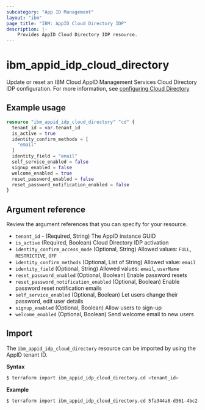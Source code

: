 ```yaml
---
subcategory: "App ID Management"
layout: "ibm"
page_title: "IBM: AppID Cloud Directory IDP"
description: |-
    Provides AppID Cloud Directory IDP resource.
---
```


# ibm_appid_idp_cloud_directory

Update or reset an IBM Cloud AppID Management Services Cloud Directory IDP configuration. For more information, see [configuring Cloud Directory](https://cloud.ibm.com/docs/appid?topic=appid-cloud-directory)

## Example usage

```terraform
resource "ibm_appid_idp_cloud_directory" "cd" {
  tenant_id = var.tenant_id
  is_active = true
  identity_confirm_methods = [
    "email"
  ]
  identity_field = "email"
  self_service_enabled = false
  signup_enabled = false
  welcome_enabled = true
  reset_password_enabled = false
  reset_password_notification_enabled = false
}
```

## Argument reference
Review the argument references that you can specify for your resource.

- `tenant_id` - (Required, String) The AppID instance GUID
- `is_active` (Required, Boolean) Cloud Directory IDP activation
- `identity_confirm_access_mode` (Optional, String) Allowed values: `FULL`, `RESTRICTIVE`, `OFF`
- `identity_confirm_methods` (Optional, List of String) Allowed value: `email`
- `identity_field` (Optional, String) Allowed values: `email`, `userName`
- `reset_password_enabled` (Optional, Boolean) Enable password resets
- `reset_password_notification_enabled` (Optional, Boolean) Enable password reset notification emails
- `self_service_enabled` (Optional, Boolean) Let users change their password, edit user details
- `signup_enabled` (Optional, Boolean) Allow users to sign-up
- `welcome_enabled` (Optional, Boolean) Send welcome email to new users


## Import

The `ibm_appid_idp_cloud_directory` resource can be imported by using the AppID tenant ID.

**Syntax**

```bash
$ terraform import ibm_appid_idp_cloud_directory.cd <tenant_id>
```
**Example**

```bash
$ terraform import ibm_appid_idp_cloud_directory.cd 5fa344a8-d361-4bc2-9051-58ca253f4b2b
```

